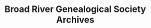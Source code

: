 ---
layout: repo
title: "Broad River Genealogical Society Archives"
id: 5566
permalink: repos/5566/
---